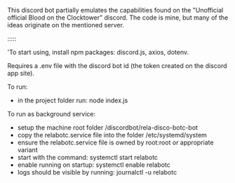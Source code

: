 This discord bot partially emulates the capabilities found on the "Unofficial official Blood on the Clocktower" discord.
The code is mine, but many of the ideas originate on the mentioned server.

:::::

'To start using, install npm packages: discord.js, axios, dotenv.

Requires a .env file with the discord bot id (the token created on the discord app site).

To run:
- in the project folder run: node index.js

To run as background service:
- setup the machine root folder /discordbot/rela-disco-botc-bot
- copy the relabotc.service file into the folder /etc/systemd/system
- ensure the relabotc.service file is owned by root:root or appropriate variant
- start with the command: systemctl start relabotc
- enable running on startup: systemctl enable relabotc
- logs should be visible by running: journalctl -u relabotc